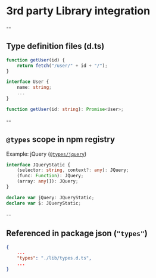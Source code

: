 # 3rd party Library integration

--

## Type definition files (d.ts)

```javascript
function getUser(id) {
    return fetch("/user/" + id + "/");
}
```

```typescript
interface User {
    name: string;
    ...
}

function getUser(id: string): Promise<User>;
```
<!-- .element: class="fragment" data-fragment-index="1" -->

--

## `@types` scope in npm registry

Example: jQuery ([`@types/jquery`](https://www.npmjs.com/package/@types/jquery))

```typescript
interface JQueryStatic {
    (selector: string, context?: any): JQuery;
    (func: Function): JQuery;
    (array: any[]): JQuery;
}

declare var jQuery: JQueryStatic;
declare var $: JQueryStatic;
```

--

## Referenced in package json (`"types"`)

```json
{
    ...
    "types": "./lib/types.d.ts",
    ...
}
```
